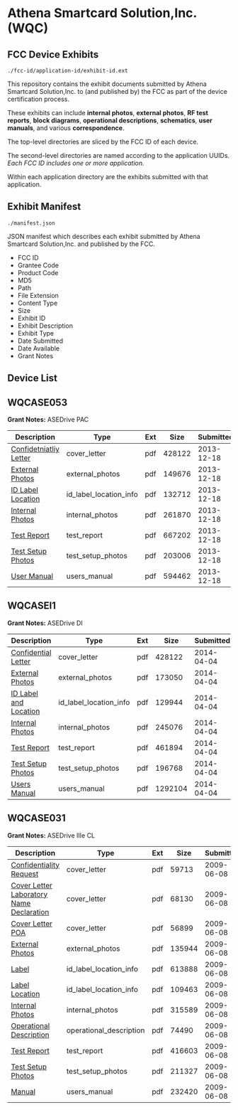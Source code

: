# Athena Smartcard Solution,Inc. (WQC)
## FCC Device Exhibits

```
./fcc-id/application-id/exhibit-id.ext
```

This repository contains the exhibit documents submitted by Athena Smartcard Solution,Inc. to (and published by) the FCC as part of the device certification process.

These exhibits can include **internal photos**, **external photos**, **RF test reports**, **block diagrams**, **operational descriptions**, **schematics**, **user manuals**, and various **correspondence**.

The top-level directories are sliced by the FCC ID of each device.

The second-level directories are named according to the application UUIDs. *Each FCC ID includes one or more application.*

Within each application directory are the exhibits submitted with that application. 

## Exhibit Manifest

```
./manifest.json
```

JSON manifest which describes each exhibit submitted by Athena Smartcard Solution,Inc. and published by the FCC.

- FCC ID
- Grantee Code
- Product Code
- MD5
- Path
- File Extension
- Content Type
- Size
- Exhibit ID
- Exhibit Description
- Exhibit Type
- Date Submitted
- Date Available
- Grant Notes

## Device List
## WQCASE053
**Grant Notes:** ASEDrive PAC

| Description | Type | Ext | Size | Submitted | Available |
| ----------- | ---- | --- | ---- | --------- | --------- |
| [Confidetniatliy Letter](WQCASE053/f55a72a0084231291b26546d463ff736/2145716.pdf) | cover_letter | pdf | 428122 | 2013-12-18 | 2013-12-18 |
| [External Photos](WQCASE053/f55a72a0084231291b26546d463ff736/2145717.pdf) | external_photos | pdf | 149676 | 2013-12-18 | 2013-12-18 |
| [ID Label Location](WQCASE053/f55a72a0084231291b26546d463ff736/2145718.pdf) | id_label_location_info | pdf | 132712 | 2013-12-18 | 2013-12-18 |
| [Internal Photos](WQCASE053/f55a72a0084231291b26546d463ff736/2145719.pdf) | internal_photos | pdf | 261870 | 2013-12-18 | 2013-12-18 |
| [Test Report](WQCASE053/f55a72a0084231291b26546d463ff736/2145715.pdf) | test_report | pdf | 667202 | 2013-12-18 | 2013-12-18 |
| [Test Setup Photos](WQCASE053/f55a72a0084231291b26546d463ff736/2145720.pdf) | test_setup_photos | pdf | 203006 | 2013-12-18 | 2013-12-18 |
| [User Manual](WQCASE053/f55a72a0084231291b26546d463ff736/2145721.pdf) | users_manual | pdf | 594462 | 2013-12-18 | 2013-12-18 |
## WQCASEI1
**Grant Notes:** ASEDrive DI

| Description | Type | Ext | Size | Submitted | Available |
| ----------- | ---- | --- | ---- | --------- | --------- |
| [Confidential Letter](WQCASEI1/6edba4fde9909201093d59df97ff4af5/2145716.pdf) | cover_letter | pdf | 428122 | 2014-04-04 | 2014-04-04 |
| [External Photos](WQCASEI1/6edba4fde9909201093d59df97ff4af5/2233903.pdf) | external_photos | pdf | 173050 | 2014-04-04 | 2014-04-04 |
| [ID Label and Location](WQCASEI1/6edba4fde9909201093d59df97ff4af5/2233904.pdf) | id_label_location_info | pdf | 129944 | 2014-04-04 | 2014-04-04 |
| [Internal Photos](WQCASEI1/6edba4fde9909201093d59df97ff4af5/2233905.pdf) | internal_photos | pdf | 245076 | 2014-04-04 | 2014-04-04 |
| [Test Report](WQCASEI1/6edba4fde9909201093d59df97ff4af5/2233901.pdf) | test_report | pdf | 461894 | 2014-04-04 | 2014-04-04 |
| [Test Setup Photos](WQCASEI1/6edba4fde9909201093d59df97ff4af5/2233906.pdf) | test_setup_photos | pdf | 196768 | 2014-04-04 | 2014-04-04 |
| [Users Manual](WQCASEI1/6edba4fde9909201093d59df97ff4af5/2233907.pdf) | users_manual | pdf | 1292104 | 2014-04-04 | 2014-04-04 |
## WQCASE031
**Grant Notes:** ASEDrive IIIe CL

| Description | Type | Ext | Size | Submitted | Available |
| ----------- | ---- | --- | ---- | --------- | --------- |
| [Confidentiality Request](WQCASE031/118bfe71b3f424f0717ba5067b4a3113/1121518.pdf) | cover_letter | pdf | 59713 | 2009-06-08 | 2009-06-08 |
| [Cover Letter Laboratory Name Declaration](WQCASE031/118bfe71b3f424f0717ba5067b4a3113/1121519.pdf) | cover_letter | pdf | 68130 | 2009-06-08 | 2009-06-08 |
| [Cover Letter POA](WQCASE031/118bfe71b3f424f0717ba5067b4a3113/1121520.pdf) | cover_letter | pdf | 56899 | 2009-06-08 | 2009-06-08 |
| [External Photos](WQCASE031/118bfe71b3f424f0717ba5067b4a3113/1121509.pdf) | external_photos | pdf | 135944 | 2009-06-08 | 2009-06-08 |
| [Label](WQCASE031/118bfe71b3f424f0717ba5067b4a3113/1121510.pdf) | id_label_location_info | pdf | 613888 | 2009-06-08 | 2009-06-08 |
| [Label Location](WQCASE031/118bfe71b3f424f0717ba5067b4a3113/1121511.pdf) | id_label_location_info | pdf | 109463 | 2009-06-08 | 2009-06-08 |
| [Internal Photos](WQCASE031/118bfe71b3f424f0717ba5067b4a3113/1121512.pdf) | internal_photos | pdf | 315589 | 2009-06-08 | 2009-06-08 |
| [Operational Description](WQCASE031/118bfe71b3f424f0717ba5067b4a3113/1121513.pdf) | operational_description | pdf | 74490 | 2009-06-08 | 2009-06-08 |
| [Test Report](WQCASE031/118bfe71b3f424f0717ba5067b4a3113/1121515.pdf) | test_report | pdf | 416603 | 2009-06-08 | 2009-06-08 |
| [Test Setup Photos](WQCASE031/118bfe71b3f424f0717ba5067b4a3113/1121516.pdf) | test_setup_photos | pdf | 211327 | 2009-06-08 | 2009-06-08 |
| [Manual](WQCASE031/118bfe71b3f424f0717ba5067b4a3113/1121517.pdf) | users_manual | pdf | 232420 | 2009-06-08 | 2009-06-08 |
